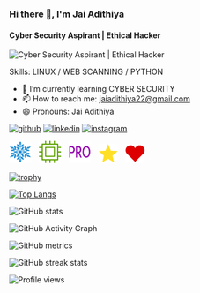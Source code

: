 ### Hi there 👋, I'm Jai Adithiya
#### Cyber Security Aspirant | Ethical Hacker
![Cyber Security Aspirant | Ethical Hacker](https://i.gifer.com/75ks.gif)


Skills: LINUX / WEB SCANNING / PYTHON

- 🌱 I’m currently learning CYBER SECURITY 
- 📫 How to reach me: jaiadithiya22@gmail.com 
- 😄 Pronouns: Jai Adithiya 


[<img src='https://cdn.jsdelivr.net/npm/simple-icons@3.0.1/icons/github.svg' alt='github' height='40'>](https://github.com/jaiadithiya22)  [<img src='https://cdn.jsdelivr.net/npm/simple-icons@3.0.1/icons/linkedin.svg' alt='linkedin' height='40'>](https://www.linkedin.com/in/www.linkedin.com/in/jai-adithiya-072600244/)  [<img src='https://cdn.jsdelivr.net/npm/simple-icons@3.0.1/icons/instagram.svg' alt='instagram' height='40'>](https://www.instagram.com/jaiadithiya/)  

<a href='https://archiveprogram.github.com/'><img src='https://raw.githubusercontent.com/acervenky/animated-github-badges/master/assets/acbadge.gif' width='40' height='40'></a> <a href='https://docs.github.com/en/developers'><img src='https://raw.githubusercontent.com/acervenky/animated-github-badges/master/assets/devbadge.gif' width='40' height='40'></a> <a href='https://github.com/pricing'><img src='https://raw.githubusercontent.com/acervenky/animated-github-badges/master/assets/pro.gif' width='40' height='40'></a> <a href='https://stars.github.com/'><img src='https://raw.githubusercontent.com/acervenky/animated-github-badges/master/assets/starbadge.gif' width='35' height='35'></a> <a href='https://docs.github.com/en/github/supporting-the-open-source-community-with-github-sponsors'><img src='https://raw.githubusercontent.com/acervenky/animated-github-badges/master/assets/sponsorbadge.gif' width='35' height='35'></a> 

[![trophy](https://github-profile-trophy.vercel.app/?username=jaiadithiya22)](https://github.com/ryo-ma/github-profile-trophy)

[![Top Langs](https://github-readme-stats.vercel.app/api/top-langs/?username=jaiadithiya22)](https://github.com/anuraghazra/github-readme-stats)

![GitHub stats](https://github-readme-stats.vercel.app/api?username=jaiadithiya22&show_icons=true&count_private=true)  

![GitHub Activity Graph](https://activity-graph.herokuapp.com/graph?username=jaiadithiya22)  

![GitHub metrics](https://metrics.lecoq.io/jaiadithiya22)  

![GitHub streak stats](https://streak-stats.demolab.com/?user=jaiadithiya22)  

![Profile views](https://gpvc.arturio.dev/jaiadithiya22)  
